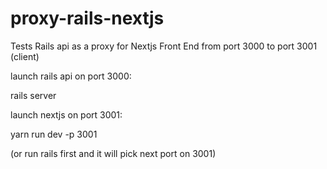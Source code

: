 # proxy-rails-nextjs

Tests Rails api as a proxy for Nextjs Front End from port 3000 to port 3001 (client)

launch rails api on port 3000:

rails server

launch nextjs on port 3001:

yarn run dev -p 3001

(or run rails first and it will pick next port on 3001)
